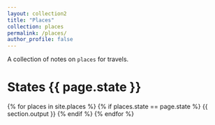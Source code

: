```yaml
---
layout: collection2
title: "Places"
collection: places
permalink: /places/
author_profile: false
---
```


A collection of notes on `places` for travels.

<h1>States {{ page.state }}</h1>

{% for places in site.places %}
{% if places.state == page.state %}
{{ section.output }}
{% endif %}
{% endfor %}
